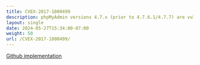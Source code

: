 ```yaml
---
title: CVEX-2017-1000499
description: phpMyAdmin versions 4.7.x (prior to 4.7.6.1/4.7.7) are vulnerable to a CSRF weakness. By deceiving a user to click on a crafted URL, it is possible to perform harmful database operations such as deleting records, dropping/truncating tables etc.
layout: single
date: 2024-05-27T15:34:00-07:00
weight: 50
url: /CVEX-2017-1000499/
---
```


[Github implementation](https://github.com/ucsb-seclab/cvex-xplor/tree/main/CVEX-2017-1000499)
